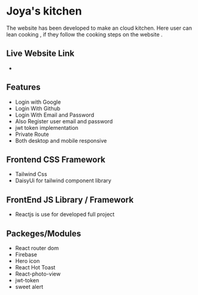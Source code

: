 # Joya's kitchen 

The website has been developed to make an cloud kitchen. 
Here user can lean cooking , if they  follow the cooking steps on the website .
## Live Website Link

- 

## Features

- Login with Google 
- Login With Github
- Login With Email and Password
- Also Register user email and password 
- jwt token implementation
- Private Route
- Both desktop and mobile responsive 

## Frontend CSS Framework
- Tailwind Css
- DaisyUi for tailwind component library

## FrontEnd JS Library / Framework 
- Reactjs is use for developed full project 

## Packeges/Modules
- React router dom
- Firebase 
- Hero icon 
- React Hot Toast
- React-photo-view 
- jwt-token
- sweet alert